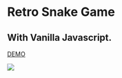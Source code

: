 # Retro Snake Game

## With Vanilla Javascript.

[DEMO](https://bert0ne.github.io/Retro-Snake-Game/)                    

![](https://laughingsquid.com/wp-content/uploads/2013/04/snake.gif)